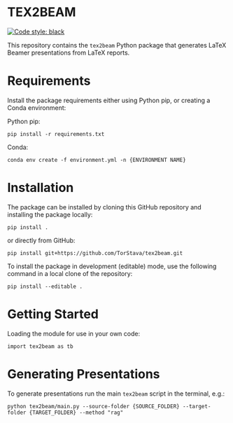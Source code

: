 # TEX2BEAM

[![Code style: black](https://img.shields.io/badge/code%20style-black-000000.svg)](https://github.com/psf/black)

This repository contains the `tex2beam` Python package that generates LaTeX Beamer presentations from LaTeX reports.

# Requirements

Install the package requirements either using Python pip, or creating a Conda environment:

Python pip:

    pip install -r requirements.txt

Conda:

    conda env create -f environment.yml -n {ENVIRONMENT NAME}


# Installation

The package can be installed by cloning this GitHub repository and installing the package locally:

    pip install .

or directly from GitHub:

    pip install git+https://github.com/TorStava/tex2beam.git

To install the package in development (editable) mode, use the following command in a local clone of the repository:

    pip install --editable .

# Getting Started

Loading the module for use in your own code:

    import tex2beam as tb

# Generating Presentations

To generate presentations run the main `tex2beam` script in the terminal, e.g.:

    python tex2beam/main.py --source-folder {SOURCE_FOLDER} --target-folder {TARGET_FOLDER} --method "rag"

